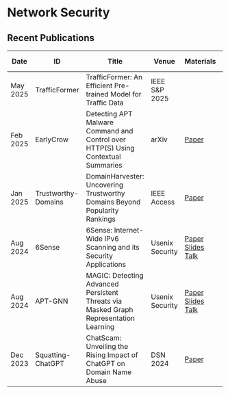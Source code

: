 # Network Security

## Recent Publications
| Date | ID | Title | Venue | Materials | Tags | Short Summary | Summary |
| --- | --- | --- | --- | --- | --- | --- | --- |
| May 2025 | TrafficFormer | TrafficFormer: An Efficient Pre-trained Model for Traffic Data | IEEE S&P 2025 | | transformer, network data | | |
| Feb 2025 | EarlyCrow | Detecting APT Malware Command and Control over HTTP(S) Using Contextual Summaries | arXiv | [Paper](https://arxiv.org/pdf/2502.05367) | APT, PCAP | | |
| Jan 2025 | Trustworthy-Domains | DomainHarvester: Uncovering Trustworthy Domains Beyond Popularity Rankings | IEEE Access | [Paper](https://ieeexplore.ieee.org/stamp/stamp.jsp?arnumber=10877793) | benign domains, allow list, popularity | | |
| Aug 2024 | 6Sense | 6Sense: Internet-Wide IPv6 Scanning and its Security Applications | Usenix Security | [Paper](https://www.usenix.org/system/files/usenixsecurity24-williams.pdf) [Slides](https://www.usenix.org/system/files/usenixsecurity24_slides-williams.pdf) [Talk](https://youtu.be/lCTpBT20qHU) | IP scanning, LSTM, IPv6 | | |
| Aug 2024 | APT-GNN | MAGIC: Detecting Advanced Persistent Threats via Masked Graph Representation Learning | Usenix Security | [Paper](https://www.usenix.org/system/files/usenixsecurity24-jia-zian.pdf) [Slides](https://www.usenix.org/system/files/usenixsecurity24_slides-jia_zian.pdf) [Talk](https://youtu.be/OvWXkSIpcEo) | apt, provenance graph, gnn | | |
| Dec 2023 | Squatting-ChatGPT | ChatScam: Unveiling the Rising Impact of ChatGPT on Domain Name Abuse | DSN 2024 | [Paper](https://openreview.net/forum?id=MQ6NAXJyqg) | chatgpt, squatting, domain abuse | | |

